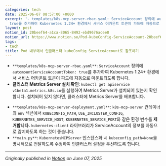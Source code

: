 ```yaml
---
categories: tech
date: 2025-06-07 08:57:00 +0000
excerpt: '- templates/k8s-mcp-server-rbac.yaml: ServiceAccount 정의에 automountServiceAccountToken:
  true를 추가하여 Kubernetes 1.24+ 환경에서 서비스 어카운트 토큰이 파드에 자동으로 마운트되도록...'
layout: post
notion_id: 20beef64-a1ca-8065-8492-ebd9676acee8
notion_url: https://www.notion.so/Pod-kubeConfig-ServiceAccount-20beef64a1ca80658492ebd9676acee8
tags:
- tech
title: Pod 내부에서 인클러스터 kubeConfig ServiceAccount로 참조하기
---
```


- `**templates/k8s-mcp-server-rbac.yaml**`: `ServiceAccount` 정의에 `automountServiceAccountToken: true`를 추가하여 Kubernetes 1.24+ 환경에서 서비스 어카운트 토큰이 파드에 자동으로 마운트되도록 합니다.
- **클러스터 Metrics Server 설치 확인**: `kubectl get apiservice v1beta1.metrics.k8s.io`를 실행하여 Metrics Server가 설치되어 있는지 확인합니다. 설치되어 있지 않다면, 클러스터에 Metrics Server를 배포합니다.

<!--more-->
- `**templates/k8s-mcp-server-deployment.yaml**`: `k8s-mcp-server` 컨테이너의 `env` 섹션에서 `KUBECONFIG_PATH`, `USE_INCLUSTER_CONFIG`, `KUBERNETES_SERVICE_HOST`, `KUBERNETES_SERVICE_PORT`와 같은 환경 변수를 **제거합니다.** `kubernetes-client` 라이브러리가 ServiceAccount의 정보를 자동으로 감지하도록 하는 것이 좋습니다.
- `**main.py**`: `KubernetesMCPServer` 인스턴스화 시 `kubeconfig_path=None`을 명시적으로 전달하도록 수정하여 인클러스터 설정을 우선하도록 합니다.

---

*Originally published in [Notion](https://www.notion.so/Pod-kubeConfig-ServiceAccount-20beef64a1ca80658492ebd9676acee8) on June 07, 2025*